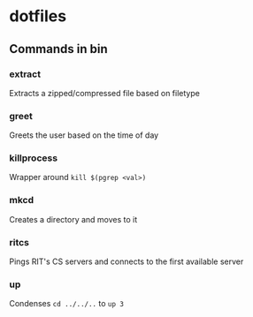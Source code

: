 # dotfiles

## Commands in bin
### extract
Extracts a zipped/compressed file based on filetype

### greet
Greets the user based on the time of day

### killprocess
Wrapper around `kill $(pgrep <val>)`

### mkcd
Creates a directory and moves to it

### ritcs
Pings RIT's CS servers and connects to the first available server

### up
Condenses `cd ../../..` to `up 3`
